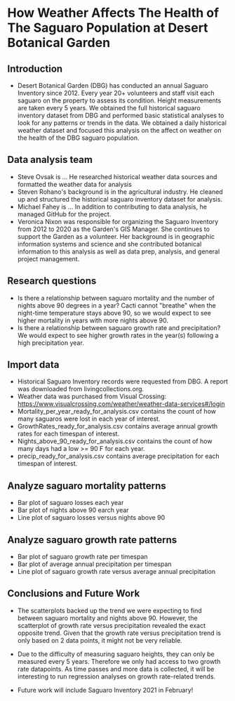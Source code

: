 # How Weather Affects The Health of The Saguaro Population at Desert Botanical Garden

## Introduction
* Desert Botanical Garden (DBG) has conducted an annual Saguaro Inventory since 2012. Every year 20+ volunteers and staff visit each saguaro on the property to assess its condition. Height measurements are taken every 5 years. We obtained the full historical saguaro inventory dataset from DBG and performed basic statistical analyses to look for any patterns or trends in the data. We obtained a daily historical weather dataset and focused this analysis on the affect on weather on the health of the DBG saguaro population.

## Data analysis team
* Steve Ovsak is ... He researched historical weather data sources and formatted the weather data for analysis
* Steven Rohano's background is in the agricultural industry. He cleaned up and structured the historical saguaro inventory dataset for analysis.
* Michael Fahey is ... In addition to contributing to data analysis, he managed GitHub for the project.
* Veronica Nixon was responsible for organizing the Saguaro Inventory from 2012 to 2020 as the Garden's GIS Manager. She continues to support the Garden as a volunteer. Her background is in geographic information systems and science and she contributed botanical information to this analysis as well as data prep, analysis, and general project management.

## Research questions
* Is there a relationship between saguaro mortality and the number of nights above 90 degrees in a year? Cacti cannot "breathe" when the night-time temperature stays above 90, so we would expect to see higher mortality in years with more nights above 90.
* Is there a relationship between saguaro growth rate and precipitation? We would expect to see higher growth rates in the year(s) following a high precipitation year.

## Import data
* Historical Saguaro Inventory records were requested from DBG. A report was downloaded from livingcollections.org.
* Weather data was purchased from Visual Crossing: https://www.visualcrossing.com/weather/weather-data-services#/login
* Mortality_per_year_ready_for_analysis.csv contains the count of how many saguaros were lost in each year of interest.
* GrowthRates_ready_for_analysis.csv contains average annual growth rates for each timespan of interest.
* Nights_above_90_ready_for_analysis.csv contains the count of how many days had a low >= 90 F for each year.
* precip_ready_for_analysis.csv contains average precipitation for each timespan of interest.

## Analyze saguaro mortality patterns
* Bar plot of saguaro losses each year
* Bar plot of nights above 90 earch year
* Line plot of saguaro losses versus nights above 90

## Analyze saguaro growth rate patterns
* Bar plot of saguaro growth rate per timespan
* Bar plot of average annual precipitation per timespan
* Line plot of saguaro growth rate versus average annual precipitation

## Conclusions and Future Work
* The scatterplots backed up the trend we were expecting to find between saguaro mortality and nights above 90. However, the scatterplot of growth rate versus precipitation revealed the exact opposite trend. Given that the growth rate versus precipitation trend is only based on 2 data points, it might not be very reliable.

* Due to the difficulty of measuring saguaro heights, they can only be measured every 5 years. Therefore we only had access to two growth rate datapoints. As time passes and more data is collected, it will be interesting to run regression analyses on growth rate-related trends.

* Future work will include Saguaro Inventory 2021 in February!
